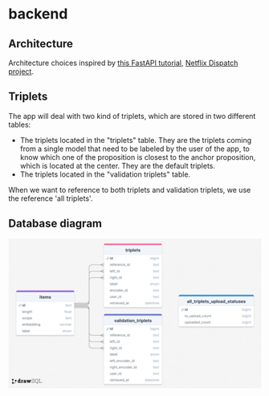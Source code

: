 # backend

## Architecture

Architecture choices inspired by [this FastAPI tutorial](<https://fastapi.tiangolo.com/tutorial/sql-databases/>), [Netflix Dispatch project](https://github.com/Netflix/dispatch).

## Triplets

The app will deal with two kind of triplets, which are stored in two different tables:

- The triplets located in the "triplets" table. They are the triplets coming from a single model that need to be labeled by the user of the app, to know which one of the proposition is closest to the anchor proposition, which is located at the center. They are the default triplets.
- The triplets located in the "validation triplets" table.

When we want to reference to both triplets and validation triplets, we use the reference 'all triplets'.

## Database diagram

![db_diagram](./references/assets/drawSQL-image-export-2024-07-14.png)

